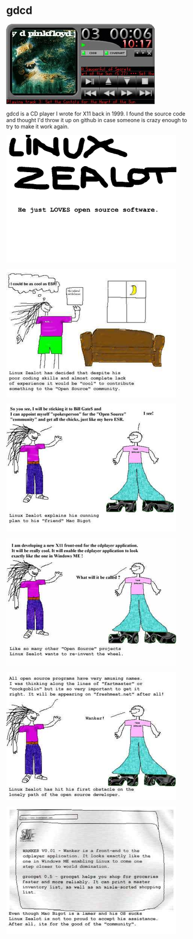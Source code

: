 # gdcd
![screenshot](https://github.com/tarcieri/gdcd/raw/master/screenshot.jpg)

gdcd is a CD player I wrote for X11 back in 1999. I found the source
code and thought I'd throw it up on github in case someone is crazy
enough to try to make it work again.

![lz1](https://github.com/tarcieri/gdcd/raw/master/lz/lz1.gif)

![lz2](https://github.com/tarcieri/gdcd/raw/master/lz/lz2.JPG)

![lz3](https://github.com/tarcieri/gdcd/raw/master/lz/lz3.JPG)

![lz4](https://github.com/tarcieri/gdcd/raw/master/lz/lz4.JPG)

![lz5](https://github.com/tarcieri/gdcd/raw/master/lz/lz5.JPG)

![lz6](https://github.com/tarcieri/gdcd/raw/master/lz/lz6.JPG)
